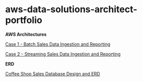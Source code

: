 # aws-data-solutions-architect-portfolio

**AWS Architectures**

[Case 1 - Batch Sales Data Ingestion and Reporting](https://github.com/DonnaDia/aws-data-solutions-architect-portfolio/blob/4821261f15593cb7cfe2645ec134472cca5d5165/Case%201%20-%20Daily%20Sales%20Data%20Ingestion%20and%20Reporting.md)

[Case 2 - Streaming Sales Data Ingestion and Reporting](https://github.com/DonnaDia/aws-data-solutions-architect-portfolio/blob/7c6ed5ae1044e24d1d81f3823e8ce100efe5535d/Case%202%20-%20%20Streaming%20Sales%20Ingestion%20and%20Reporting.md)

**ERD**

[Coffee Shop Sales Database Design and ERD](https://github.com/DonnaDia/aws-data-solutions-architect-portfolio/blob/main/Coffee%20Shop%20Sales%20Database%20Design(ERD).md)
